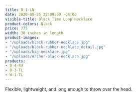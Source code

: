 ```yaml
---
title: B-1-LN
date: 2020-05-25 22:08:00 -04:00
visible-title: Black Time Loop Necklace
product-colors: Black
price: 775
width: 30 inches in length
product-images:
- "/uploads/black-rubber-necklace.jpg"
- "/uploads/black-rubber-necklace_detail.jpg"
- "/uploads/big-necklace.jpg"
- "/uploads/Archer-black-necklace.jpg"
products:
- B-4-RU
- B-3-TL
- W-1-TL
---
```


Flexible, lightweight, and long enough to throw over the head. 